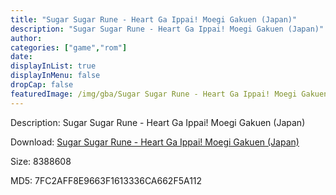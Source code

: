 ```yaml
---
title: "Sugar Sugar Rune - Heart Ga Ippai! Moegi Gakuen (Japan)"
description: "Sugar Sugar Rune - Heart Ga Ippai! Moegi Gakuen (Japan)"
author: 
categories: ["game","rom"]
date: 
displayInList: true
displayInMenu: false
dropCap: false
featuredImage: /img/gba/Sugar Sugar Rune - Heart Ga Ippai! Moegi Gakuen [Japan].jpg
---
```


Description: Sugar Sugar Rune - Heart Ga Ippai! Moegi Gakuen (Japan)

Download: <a style="text-decoration:underline;" href="https://mega.nz/#!PGJGWYpS!XVcJgx2Mk8sn-3-Obrj2pb1klGyhRk8hCKopj99TABg" target = "_blank" rel = "nofollow" > Sugar Sugar Rune - Heart Ga Ippai! Moegi Gakuen (Japan)</a>

Size: 8388608

MD5: 7FC2AFF8E9663F1613336CA662F5A112

